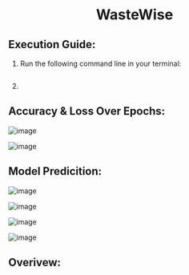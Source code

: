 <h1 align="center">WasteWise</h1>

## Execution Guide:
1. Run the following command line in your terminal:
   ```

   ```
2. 

## Accuracy & Loss Over Epochs:

![image](https://github.com/user-attachments/assets/ec5fa970-7b42-4a72-988a-995bc7d9ea87)

![image](https://github.com/user-attachments/assets/e89d69cc-d585-4a1c-b169-4df1874a25c2)

## Model Predicition:

![image](https://github.com/user-attachments/assets/8b907bea-453c-49d9-99be-37d813cbb93f)

![image](https://github.com/user-attachments/assets/fe14f17d-d482-4905-b262-ffdc3ae2a96e)

![image](https://github.com/user-attachments/assets/2dee0f98-6ae9-47ab-af39-f42f2c7a72e1)

![image](https://github.com/user-attachments/assets/28a76ab1-bd49-4c88-ae98-0cf4ded9d80b)

## Overivew:
